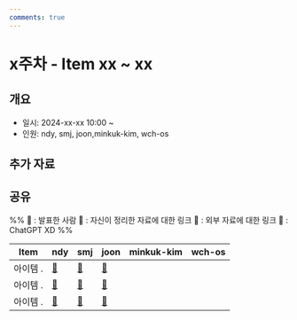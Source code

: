 ```yaml
---
comments: true
---
```

# x주차 - Item xx ~ xx

## 개요

- 일시: 2024-xx-xx 10:00 ~ 
- 인원: ndy, smj, joon,minkuk-kim, wch-os

## 추가 자료

## 공유
%% 
📢 : 발표한 사람
📄 : 자신이 정리한 자료에 대한 링크
🔗 : 외부 자료에 대한 링크
🤖 : ChatGPT XD
%%

| Item  | ndy    | smj    | joon   | minkuk-kim | wch-os |
| ----- | ------ | ------ | ------ | ---------- | ------ |
| 아이템 . | [📄]() | [📄]() | [📄]() |            |        |
| 아이템 . | [📄]() | [📄]() | [📄]() |            |        |
| 아이템 . | [📄]() | [📄]() | [📄]() |            |        |
